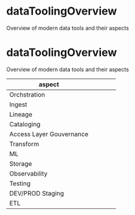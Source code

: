 # dataToolingOverview
Overview of modern data tools and their aspects


# dataToolingOverview
Overview of modern data tools and their aspects


|aspect                     |   |   |   |   |
|---------------------------|---|---|---|---|
| Orchstration              |   |   |   |   |
| Ingest                    |   |   |   |   |
| Lineage                   |   |   |   |   |
| Cataloging                |   |   |   |   |
| Access Layer Gouvernance  |   |   |   |   |
| Transform                 |   |   |   |   |
| ML                        |   |   |   |   |
| Storage                   |   |   |   |   |
| Observability             |   |   |   |   |
| Testing                   |   |   |   |   |
| DEV/PROD Staging          |   |   |   |   |
| ETL                       |   |   |   |   |


